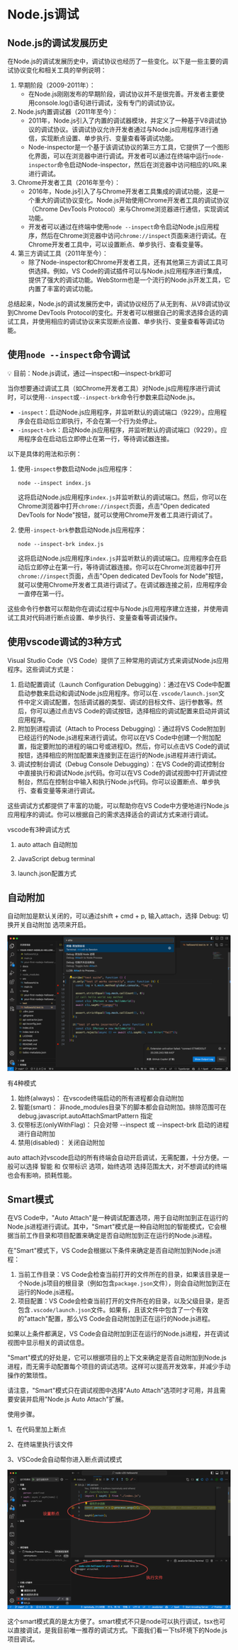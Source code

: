 # Node.js调试

## Node.js的调试发展历史

在Node.js的调试发展历史中，调试协议也经历了一些变化。以下是一些主要的调试协议变化和相关工具的举例说明：

1. 早期阶段（2009-2011年）：
    - 在Node.js刚刚发布的早期阶段，调试协议并不是很完善。开发者主要使用console.log()语句进行调试，没有专门的调试协议。
2. Node.js内置调试器（2011年至今）：
    - 2011年，Node.js引入了内置的调试器模块，并定义了一种基于V8调试协议的调试协议。该调试协议允许开发者通过与Node.js应用程序进行通信，实现断点设置、单步执行、变量查看等调试功能。
    - Node-inspector是一个基于该调试协议的第三方工具，它提供了一个图形化界面，可以在浏览器中进行调试。开发者可以通过在终端中运行`node-inspector`命令启动Node-inspector，然后在浏览器中访问相应的URL来进行调试。
3. Chrome开发者工具（2016年至今）：
    - 2016年，Node.js引入了与Chrome开发者工具集成的调试功能，这是一个重大的调试协议变化。Node.js开始使用Chrome开发者工具的调试协议（Chrome DevTools Protocol）来与Chrome浏览器进行通信，实现调试功能。
    - 开发者可以通过在终端中使用`node --inspect`命令启动Node.js应用程序，然后在Chrome浏览器中访问`chrome://inspect`页面来进行调试。在Chrome开发者工具中，可以设置断点、单步执行、查看变量等。
4. 第三方调试工具（2011年至今）：
    - 除了Node-inspector和Chrome开发者工具，还有其他第三方调试工具可供选择。例如，VS Code的调试插件可以与Node.js应用程序进行集成，提供了强大的调试功能。WebStorm也是一个流行的Node.js开发工具，它内置了丰富的调试功能。

总结起来，Node.js的调试发展历史中，调试协议经历了从无到有、从V8调试协议到Chrome DevTools Protocol的变化。开发者可以根据自己的需求选择合适的调试工具，并使用相应的调试协议来实现断点设置、单步执行、变量查看等调试功能。

## 使用`node --inspect`命令调试

<aside>
💡 目前：Node.js调试，通过—inspect和—inspect-brk即可

</aside>

当你想要通过调试工具（如Chrome开发者工具）对Node.js应用程序进行调试时，可以使用`--inspect`或`--inspect-brk`命令行参数来启动Node.js。

- `-inspect`：启动Node.js应用程序，并监听默认的调试端口（9229）。应用程序会在启动后立即执行，不会在第一个行为处停止。
- `-inspect-brk`：启动Node.js应用程序，并监听默认的调试端口（9229）。应用程序会在启动后立即停止在第一行，等待调试器连接。

以下是具体的用法和示例：

1. 使用`-inspect`参数启动Node.js应用程序：

    ```
    node --inspect index.js
    ```

    这将启动Node.js应用程序`index.js`并监听默认的调试端口。然后，你可以在Chrome浏览器中打开`chrome://inspect`页面，点击"Open dedicated DevTools for Node"按钮，就可以使用Chrome开发者工具进行调试了。

2. 使用`-inspect-brk`参数启动Node.js应用程序：

    ```
    node --inspect-brk index.js
    ```

    这将启动Node.js应用程序`index.js`并监听默认的调试端口。应用程序会在启动后立即停止在第一行，等待调试器连接。你可以在Chrome浏览器中打开`chrome://inspect`页面，点击"Open dedicated DevTools for Node"按钮，就可以使用Chrome开发者工具进行调试了。在调试器连接之前，应用程序会一直停在第一行。

这些命令行参数可以帮助你在调试过程中与Node.js应用程序建立连接，并使用调试工具对代码进行断点设置、单步执行、变量查看等调试操作。

## 使用vscode调试的3种方式

Visual Studio Code（VS Code）提供了三种常用的调试方式来调试Node.js应用程序。这些调试方式是：

1. 启动配置调试（Launch Configuration Debugging）：通过在VS Code中配置启动参数来启动和调试Node.js应用程序。你可以在`.vscode/launch.json`文件中定义调试配置，包括调试器的类型、调试的目标文件、运行参数等。然后，你可以通过点击VS Code的调试按钮，选择相应的调试配置来启动并调试应用程序。
2. 附加到进程调试（Attach to Process Debugging）：通过将VS Code附加到已经运行的Node.js进程来进行调试。你可以在VS Code中创建一个附加配置，指定要附加的进程的端口号或进程ID。然后，你可以点击VS Code的调试按钮，选择相应的附加配置来连接到正在运行的Node.js进程并进行调试。
3. 调试控制台调试（Debug Console Debugging）：在VS Code的调试控制台中直接执行和调试Node.js代码。你可以在VS Code的调试视图中打开调试控制台，然后在控制台中输入和执行Node.js代码。你可以设置断点、单步执行、查看变量等来进行调试。

这些调试方式都提供了丰富的功能，可以帮助你在VS Code中方便地进行Node.js应用程序的调试。你可以根据自己的需求选择适合的调试方式来进行调试。

vscode有3种调试方式

1. auto attach 自动附加

2. JavaScript debug terminal

3. launch.json配置方式

## **自动附加**

自动附加是默认关闭的，可以通过shift + cmd + p, 输入attach，选择 Debug: 切换开关自动附加 选项来开启。

![Untitled](img/Untitled%202.png)

有4种模式

1. 始终(always)： 在vscode终端启动的所有进程都会自动附加
2. 智能(smart)： 非node_modules目录下的脚本都会自动附加。排除范围可在 debug.javascript.autoAttachSmartPattern 指定
3. 仅带标志(onlyWithFlag)： 只会对带 --inspect 或 --inspect-brk 启动的进程进行自动附加
4. 禁用(disabled)： 关闭自动附加

auto attach对vscode启动的所有终端会自动开启调试，无需配置，十分方便。一般可以选择 智能 和 仅带标识 选项，始终选项 选择范围太大，对不想调试的终端也会有影响，损耗性能。

## Smart模式

在VS Code中，"Auto Attach"是一种调试配置选项，用于自动附加到正在运行的Node.js进程进行调试。其中，"Smart"模式是一种自动附加的智能模式，它会根据当前工作目录和项目配置来确定是否自动附加到正在运行的Node.js进程。

在"Smart"模式下，VS Code会根据以下条件来确定是否自动附加到Node.js进程：

1. 当前工作目录：VS Code会检查当前打开的文件所在的目录，如果该目录是一个Node.js项目的根目录（例如包含`package.json`文件），则会自动附加到正在运行的Node.js进程。
2. 项目配置：VS Code会检查当前打开的文件所在的目录，以及父级目录，是否包含`.vscode/launch.json`文件。如果有，且该文件中包含了一个有效的"attach"配置，那么VS Code会自动附加到正在运行的Node.js进程。

如果以上条件都满足，VS Code会自动附加到正在运行的Node.js进程，并在调试视图中显示相关的调试信息。

"Smart"模式的好处是，它可以根据项目的上下文来确定是否自动附加到Node.js进程，而无需手动配置每个项目的调试选项。这样可以提高开发效率，并减少手动操作的繁琐性。

请注意，"Smart"模式只在调试视图中选择"Auto Attach"选项时才可用，并且需要安装并启用"Node.js Auto Attach"扩展。

使用步骤。

1、在代码里加上断点

2、在终端里执行该文件

3、VSCode会自动帮你进入断点调试模式

![Untitled](img/Untitled%203.png)

这个smart模式真的是太方便了。smart模式不只是node可以执行调试，tsx也可以直接调试，是我目前唯一推荐的调试方式。下面我们看一下ts环境下的Node.js项目调试。

